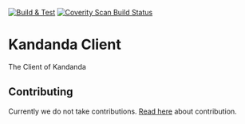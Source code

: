 [![Build & Test](https://janicmikes.visualstudio.com/_apis/public/build/definitions/362a7706-6668-4146-9a33-290d06740500/4/badge)](https://janicmikes.visualstudio.com/Kandanda/_build)
[![Coverity Scan Build Status](https://scan.coverity.com/projects/11980/badge.svg)](https://scan.coverity.com/projects/kandanda-client)

# Kandanda Client
The Client of Kandanda

## Contributing
Currently we do not take contributions.  [Read here](docs/contribute.md) about contribution.
